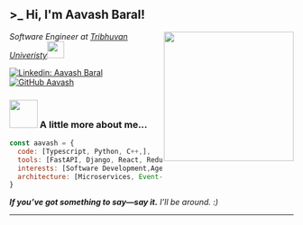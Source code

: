 <h2> >_  Hi, I'm Aavash Baral!</h2>
<img align='right' src="https://media.giphy.com/media/v1.Y2lkPWVjZjA1ZTQ3Mzd6c2RoN28wdGNld3ZlYzhyY2cwNjFzZ3c4aHhyYjF0ejZjeGY4byZlcD12MV9zdGlja2Vyc19zZWFyY2gmY3Q9cw/dG0s6kqq7N2JcoNuiD/giphy.gif" width="230">
<p><em>Software Engineer at <a href="https://ioe.tu.edu.np/">Tribhuvan Univeristy</a><img src="https://media.giphy.com/media/WUlplcMpOCEmTGBtBW/giphy.gif" width="30"> 
</em></p>


[![Linkedin: Aavash Baral](https://img.shields.io/badge/LinkedIn-blue?style=flat-square&logo=Linkedin&logoColor=white&link=https://www.linkedin.com/in/aavashbaral/)](https://www.linkedin.com/in/aavashbaral/)
[![GitHub Aavash](https://img.shields.io/github/followers/iaavas?label=follow&style=social)](https://github.com/iaavas)

### <img src="https://media.giphy.com/media/VgCDAzcKvsR6OM0uWg/giphy.gif" width="50"> A little more about me...  

```javascript
const aavash = {
  code: [Typescript, Python, C++,],
  tools: [FastAPI, Django, React, Redux, Node, Docker, AWS, PYtorch],
  interests: [Software Development,Agentic Systems, Data Analysis, Deep Learning],
  architecture: [Microservices, Event-Driven, Design System Pattern]
}
```

<em><b> If you’ve got something to say—say it.</b> I’ll be around. :) </em>

---
